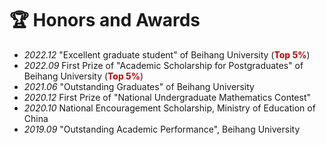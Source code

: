 # 🏆 Honors and Awards
- *2022.12* "Excellent graduate student" of Beihang University (**<font color="#C00000">Top 5%</font>**)
- *2022.09* First Prize of "Academic Scholarship for Postgraduates" of Beihang University (**<font color="#C00000">Top 5%</font>**)
- *2021.06* "Outstanding Graduates" of Beihang University
- *2020.12* First Prize of "National Undergraduate Mathematics Contest"
- *2020.10* National Encouragement Scholarship, Ministry of Education of China
- *2019.09* "Outstanding Academic Performance", Beihang University
